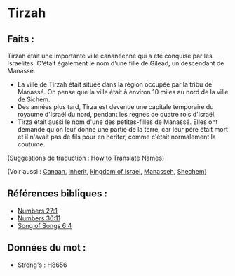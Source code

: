 # Tirzah

## Faits :

Tirzah était une importante ville cananéenne qui a été conquise par les Israélites. C'était également le nom d'une fille de Gilead, un descendant de Manassé.

* La ville de Tirzah était située dans la région occupée par la tribu de Manassé. On pense que la ville était à environ 10 miles au nord de la ville de Sichem.
* Des années plus tard, Tirza est devenue une capitale temporaire du royaume d'Israël du nord, pendant les règnes de quatre rois d'Israël.
* Tirza était aussi le nom d'une des petites-filles de Manassé. Elles ont demandé qu'on leur donne une partie de la terre, car leur père était mort et il n'avait pas de fils pour en hériter, comme c'était normalement la coutume.

(Suggestions de traduction : [How to Translate Names](rc://en/ta/man/translate/translate-names))

(Voir aussi : [Canaan](../names/canaan.md), [inherit](../kt/inherit.md), [kingdom of Israel](../names/kingdomofisrael.md), [Manasseh](../names/manasseh.md), [Shechem](../names/shechem.md))

## Références bibliques :

* [Numbers 27:1](rc://en/tn/help/num/27/1)
* [Numbers 36:11](rc://en/tn/help/num/36/11)
* [Song of Songs 6:4](rc://en/tn/help/sng/06/4)

## Données du mot :

* Strong's : H8656
